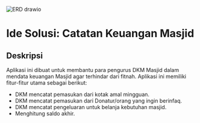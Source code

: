 ![ERD drawio](https://user-images.githubusercontent.com/81552476/161173081-aa4e8c0f-9f3d-4697-8a18-0cf8616f16c2.png)

# Ide Solusi: Catatan Keuangan Masjid

## Deskripsi
Aplikasi ini dibuat untuk membantu para pengurus DKM Masjid dalam mendata keuangan Masjid agar terhindar dari fitnah.
Aplikasi ini memiliki fitur-fitur utama sebagai berikut:
- DKM mencatat pemasukan dari kotak amal mingguan.
- DKM mencatat pemasukan dari Donatur/orang yang ingin berinfaq.
- DKM mencatat pengeluaran untuk belanja kebutuhan masjid.
- Menghitung saldo akhir.
